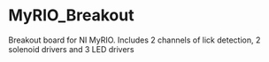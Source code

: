 # MyRIO_Breakout
Breakout board for NI MyRIO. Includes 2 channels of lick detection, 2 solenoid drivers and 3 LED drivers
